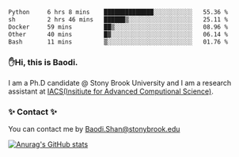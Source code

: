 <!--START_SECTION:waka-->

```txt
Python     6 hrs 8 mins    ██████████████░░░░░░░░░░░   55.36 %
sh         2 hrs 46 mins   ██████▒░░░░░░░░░░░░░░░░░░   25.11 %
Docker     59 mins         ██▒░░░░░░░░░░░░░░░░░░░░░░   08.96 %
Other      40 mins         █▓░░░░░░░░░░░░░░░░░░░░░░░   06.14 %
Bash       11 mins         ▒░░░░░░░░░░░░░░░░░░░░░░░░   01.76 %
```

<!--END_SECTION:waka-->

### ✋Hi, this is Baodi. 

I am a Ph.D candidate @ Stony Brook University and I am a research assistant at [IACS(Insitiute for Advanced Computional Science)](https://iacs.stonybrook.edu/).

### ✨ Contact ✨

You can contact me by [Baodi.Shan@stonybrook.edu](mailto:Baodi.Shan@stonybrook.edu)

[![Anurag's GitHub stats](https://github-readme-stats.vercel.app/api?username=lwshanbd&theme=jolly&show_icons=true&count_private=true&include_all_commits=true)](https://github.com/anuraghazra/github-readme-stats)



<!--
**lwshanbd/lwshanbd** is a ✨ _special_ ✨ repository because its `README.md` (this file) appears on your GitHub profile.

Here are some ideas to get you started:

- 🔭 I’m currently working on ...
- 🌱 I’m currently learning ...
- 👯 I’m looking to collaborate on ...
- 🤔 I’m looking for help with ...
- 💬 Ask me about ...
- 📫 How to reach me: ...
- 😄 Pronouns: ...
- ⚡ Fun fact: ...
-->
